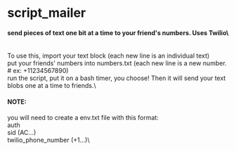 # script_mailer
#### send pieces of text one bit at a time to your friend's numbers. Uses Twilio\
\
To use this, import your text block (each new line is an individual text)\
put your friends' numbers into numbers.txt (each new line is a new number. # ex: +11234567890)\
run the script, put it on a bash timer, you choose! Then it will send your text blobs one at a time to friends.\

#### NOTE:
you will need to create a env.txt file with this format:\
auth\
sid (AC...)\
twilio_phone_number (+1...)\
